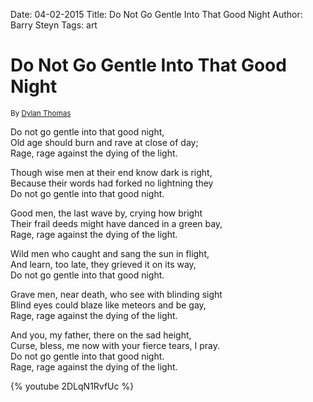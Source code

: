 Date: 04-02-2015
Title: Do Not Go Gentle Into That Good Night
Author: Barry Steyn
Tags: art

# Do Not Go Gentle Into That Good Night
<small>By [Dylan Thomas](http://en.wikipedia.org/wiki/Dylan_Thomas)</small>

Do not go gentle into that good night,<br/>
Old age should burn and rave at close of day;<br/>
Rage, rage against the dying of the light.<br/>

Though wise men at their end know dark is right,<br/>
Because their words had forked no lightning they<br/>
Do not go gentle into that good night.<br/>

Good men, the last wave by, crying how bright<br/>
Their frail deeds might have danced in a green bay,<br/>
Rage, rage against the dying of the light.<br/>

Wild men who caught and sang the sun in flight,<br/>
And learn, too late, they grieved it on its way,<br/>
Do not go gentle into that good night.<br/>

Grave men, near death, who see with blinding sight<br/>
Blind eyes could blaze like meteors and be gay,<br/>
Rage, rage against the dying of the light.<br/>

And you, my father, there on the sad height,<br/>
Curse, bless, me now with your fierce tears, I pray.<br/>
Do not go gentle into that good night.<br/>
Rage, rage against the dying of the light.<br/>

{% youtube 2DLqN1RvfUc %}